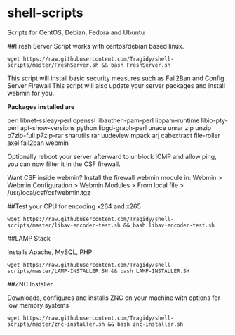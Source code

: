 # shell-scripts

Scripts for CentOS, Debian, Fedora and Ubuntu

##Fresh Server Script
works with centos/debian based linux.
```
wget https://raw.githubusercontent.com/Tragidy/shell-scripts/master/FreshServer.sh && bash FreshServer.sh
```
This script will install basic security measures such as Fail2Ban and Config Server Firewall
This script will also update your server packages and install webmin for you.

**Packages installed are**

perl libnet-ssleay-perl openssl libauthen-pam-perl libpam-runtime libio-pty-perl apt-show-versions python libgd-graph-perl unace unrar zip unzip p7zip-full p7zip-rar sharutils rar uudeview mpack arj cabextract file-roller axel fail2ban webmin

Optionally reboot your server afterward to unblock ICMP and allow ping, you can now filter it in the CSF firewall.

Want CSF inside webmin?
Install the firewall webmin module in:
Webmin > Webmin Configuration > Webmin Modules >
From local file > /usr/local/csf/csfwebmin.tgz

##Test your CPU for encoding x264 and x265
```
wget https://raw.githubusercontent.com/Tragidy/shell-scripts/master/libav-encoder-test.sh && bash libav-encoder-test.sh
```
##LAMP Stack

Installs Apache, MySQL, PHP
```
wget https://raw.githubusercontent.com/Tragidy/shell-scripts/master/LAMP-INSTALLER.SH && bash LAMP-INSTALLER.SH
```
##ZNC Installer

Downloads, configures and installs ZNC on your machine with options for low memory systems
```
wget https://raw.githubusercontent.com/Tragidy/shell-scripts/master/znc-installer.sh && bash znc-installer.sh
```
